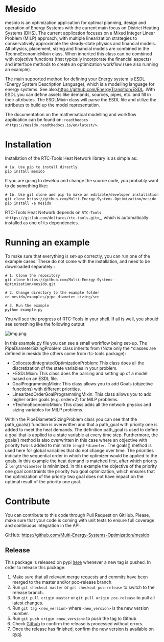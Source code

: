 # Mesido

mesido is an optimization application for optimal planning, design and 
operation of Energy Systems with the current main focus on District Heating Systems (DHS). The current application focuses on a Mixed Integer Linear Problem (MILP) approach, with multiple linearization strategies to conservatively approximate the steady-state physics and financial models.
All physics, placement, sizing and financial models are combined in the TechnoEconomicMixin class. When inherited this class can be combined with objective functions (that typically incorporate the financial aspects) and interface methods to create an
optimization workflow (see also running an example).

The main supported method for defining your Energy system is ESDL (Energy System Description Language), which is a modelling language for energy systems. See also:https://github.com/EnergyTransition/ESDL.
With ESDL you can define assets like demands, sources, pipes, etc. and fill in their attributes. The ESDLMixin class
will parse the ESDL file and utilize the attributes to build up the model representation.

The documentation on the mathematical modelling and workflow application can be found on: `readthedocs <https://mesido.readthedocs.io/en/latest/>`.

Installation
============

Installation of the RTC-Tools Heat Network library is as simple as::

    # 1a. Use pip to install directly
    pip install mesido

If you are going to develop and change the source code, you probably want to do something like::

	# 1b. Use git clone and pip to make an editable/developer installation
	git clone https://github.com/Multi-Energy-Systems-Optimization/mesido
	pip install -e mesido

RTC-Tools Heat Network depends on `RTC-Tools <https://gitlab.com/deltares/rtc-tools.git>`_, which is automatically installed as one of its dependencies.

Running an example
==================

To make sure that everything is set-up correctly, you can run one of the example cases.
These do not come with the installation, and need to be downloaded separately::

    # 1. Clone the repository
    git clone https://github.com/Multi-Energy-Systems-Optimization/mesido.git

    # 2. Change directory to the example folder
    cd mesido/examples/pipe_diameter_sizing/src

    # 3. Run the example
    python example.py

You will see the progress of RTC-Tools in your shell.
If all is well, you should see something like the following output:

![img.png](img.png)

In this example.py file you can see a small workflow being set-up. The PipeDiameterSizingProblem class
inherits from (Note only the *classes are defined in mesido the others come from rtc-tools package):
- CollocatedIntegratedOptimizationProblem: This class does all the discretization of the state variables in your problem.
- *ESDLMixin: This class does the parsing and setting up of a model based on an ESDL file.
- GoalProgrammingMixin: This class allows you to add Goals (objective functions) with different priorities.
- LinearizedOrderGoalProgrammingMixin: This class allows you to add higher order goals (e.g. order=2) for MILP problems.
- *TechnoEconomicMixin: This class adds all the network physics and sizing variables for MILP problems. 

Within the PipeDiameterSizingProblem class you can see that the path_goals() function is overwritten and that
a path_goal with priority one is added to meet the heat demands. The definition path_goal is used
to define a goal that is applied to a state variable at every time step. Furthermore, the goals() method is also overwritten
in this case where an objective with priority two is added to minimize `length*diameter`.
The goals() method is used here for global variables that do not change over time. The priorities indicate the sequential order 
in which the optimizer would be applied to the goals. In this example the heat demand is matched first, after which priority 2 `length*diameter` 
is minimized. In this example the objective of the priority one goal constraints the priority two goal optimization, which ensures that the 
optimization of the priority two goal does not have impact on the optimal result of the priority one goal.

Contribute
==========

You can contribute to this code through Pull Request on GitHub.
Please, make sure that your code is coming with unit tests to ensure full coverage and continuous integration in the API.

GitHub: https://github.com/Multi-Energy-Systems-Optimization/mesido



## Release
This package is released on pypi [here](https://pypi.org/project/mesido/) whenever a new tag is pushed.
In order to release this package:

1. Make sure that all relevant merge requests and commits have been merged to the master and/or poc-release branch.
2. Run `git checkout master` or `git checkout poc-release` to switch to the release branch.
3. Run `git pull origin master` or `git pull origin poc-release` to pull all latest changes.
4. Run `git tag <new_version>` where `<new_version>` is the new version number.
5. Run `git push origin <new_version>` to push the tag to Github.
6. Check [Github](https://github.com/Multi-Energy-Systems-Optimization/mesido/actions) to confirm the release is
   processed without errors.
7. Once the release has finished, confirm the new version is available on [pypi](https://pypi.org/project/mesido/).
